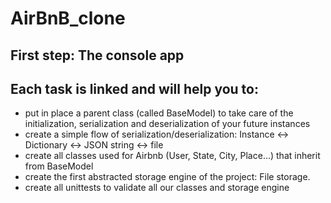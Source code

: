 # AirBnB_clone
## First step: The console app
## Each task is linked and will help you to:
- put in place a parent class (called BaseModel) to take care of the initialization, serialization and deserialization of your future instances
- create a simple flow of serialization/deserialization: Instance <-> Dictionary <-> JSON string <-> file
- create all classes used for Airbnb (User, State, City, Place...) that inherit from BaseModel
- create the first abstracted storage engine of the project: File storage.
- create all unittests to validate all our classes and storage engine
